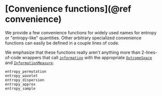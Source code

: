 # [Convenience functions](@ref convenience)

We provide a few convenience functions for widely used names for entropy or "entropy-like" quantities. Other arbitrary specialized convenience functions can easily be defined in a couple lines of code.

We emphasize that these functions really aren't anything more than
2-lines-of-code wrappers that call [`information`](@ref) with the appropriate
[`OutcomeSpace`](@ref) and [`InformationMeasure`](@ref).

```@docs
entropy_permutation
entropy_wavelet
entropy_dispersion
entropy_approx
entropy_sample
```
